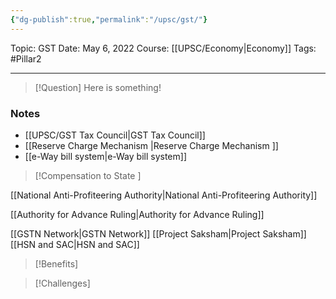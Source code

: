 ```yaml
---
{"dg-publish":true,"permalink":"/upsc/gst/"}
---
```


Topic: GST
Date: May 6, 2022
Course: [[UPSC/Economy\|Economy]]
Tags: #Pillar2 

---

> [!Question]
> Here is something! 


### Notes
- [[UPSC/GST Tax Council\|GST Tax Council]] 
- [[Reserve Charge Mechanism \|Reserve Charge Mechanism ]]
- [[e-Way bill system\|e-Way bill system]]

>[!Compensation to State ]

[[National Anti-Profiteering Authority\|National Anti-Profiteering Authority]]

[[Authority for Advance Ruling\|Authority for Advance Ruling]]

[[GSTN Network\|GSTN Network]]
	[[Project Saksham\|Project Saksham]]
[[HSN and SAC\|HSN and SAC]]

>[!Benefits]

>[!Challenges]



